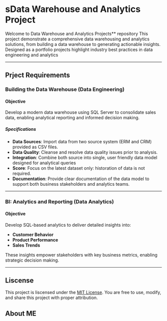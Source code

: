 # sData Warehouse and Analytics Project

Welcome to Data Warehouse and Analytics Projects** repository 
This project demonstrate a comprehensive data warehousing and analytics solutions, from building a data warehouse to generating actionable insights. Designed as a portfolio projects highlight industry best practices in data engineering and analytics 

---

## Prject Requirements

### Building the Data Warehouse (Data Engineering) 

#### Objective
Develop a modern data warehouse using SQL Server to consolidate sales data, enabling analytical reporting and informed decision making.

##### Specifications 
- **Data Sources**: Import data from two source system (ERM and CRM) provided as CSV files.
- **Data Quality**: Cleanse and resolve data quality issues prior to analysis.
- **Integration**: Combine both source into single, user friendly data model designed for analytical queries
- **Score**: Focus on the latest dataset only: historation of data is not required.
- **Documentation**: Provide clear documentation of the data model to support both business stakeholders and analytics teams.

---

### BI: Analytics and Reporting (Data Analytics)

#### Objective
Develop SQL-based analytics to deliver detailed insights into: 
- **Customer Behavior**
- **Product Performance**
- **Sales Trends**

These insights empower stakeholders with key business metrics, enabling strategic decision making.

---

## Liscense

This project is liscensed under the [MIT License](LISCENSE). You are free to use, modify, and share this project with proper attribution.

## About ME
